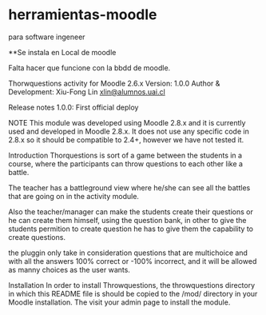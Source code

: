 # herramientas-moodle
para software ingeneer

**Se instala en Local de moodle

Falta hacer que funcione con la bbdd de moodle.


Thorwquestions activity for Moodle 2.6.x
Version: 1.0.0
Author & Development:
Xiu-Fong Lin xlin@alumnos.uai.cl

Release notes
1.0.0: First official deploy

NOTE
This module was developed using Moodle 2.8.x and it is currently used and developed in Moodle 2.8.x. It does not use any specific code in 2.8.x so it should be compatible to 2.4+, however we have not tested it.

Introduction
Thorquestions is sort of a game between the students in a course, where the participants can throw questions to each other like a battle.

The teacher has a battleground view where he/she can see all the battles that are going on in the activity module.

Also the teacher/manager can make the students create their questions or he can create them himself, using the question bank, in other to give the students permition to create question he has to give them the capability to create questions.

the pluggin only take in consideration questions that are multichoice and with all the answers 100% correct or -100% incorrect, and it will be allowed as manny choices as the user wants.

Installation
In order to install Throwquestions, the throwquestions directory in which this README file is should be copied to the /mod/ directory in your Moodle installation. The visit your admin page to install the module.
